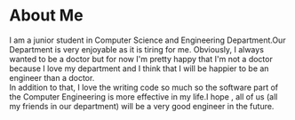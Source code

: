 # About Me #

I am a junior student in Computer Science and Engineering Department.Our Department is very enjoyable as it is tiring for me. Obviously, I always wanted to be a doctor but for now I'm pretty happy that I'm not a doctor because I love my department and I think that I will be happier to be an engineer than a doctor.<br>
In addition to that, I love the writing code so much so the software part of the Computer Engineering is more effective in my life.I hope , all of us (all my friends in our department) will be a very good engineer in the future.